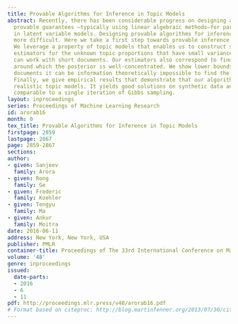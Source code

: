 ```yaml
---
title: Provable Algorithms for Inference in Topic Models
abstract: Recently, there has been considerable progress on designing algorithms with
  provable guarantees —typically using linear algebraic methods—for parameter learning
  in latent variable models. Designing provable algorithms for inference has proved
  more difficult. Here we take a first step towards provable inference in topic models.
  We leverage a property of topic models that enables us to construct simple linear
  estimators for the unknown topic proportions that have small variance, and consequently
  can work with short documents. Our estimators also correspond to finding an estimate
  around which the posterior is well-concentrated. We show lower bounds that for shorter
  documents it can be information theoretically impossible to find the hidden topics.
  Finally, we give empirical results that demonstrate that our algorithm works on
  realistic topic models. It yields good solutions on synthetic data and runs in time
  comparable to a single iteration of Gibbs sampling.
layout: inproceedings
series: Proceedings of Machine Learning Research
id: arorab16
month: 0
tex_title: Provable Algorithms for Inference in Topic Models
firstpage: 2859
lastpage: 2867
page: 2859-2867
sections: 
author:
- given: Sanjeev
  family: Arora
- given: Rong
  family: Ge
- given: Frederic
  family: Koehler
- given: Tengyu
  family: Ma
- given: Ankur
  family: Moitra
date: 2016-06-11
address: New York, New York, USA
publisher: PMLR
container-title: Proceedings of The 33rd International Conference on Machine Learning
volume: '48'
genre: inproceedings
issued:
  date-parts:
  - 2016
  - 6
  - 11
pdf: http://proceedings.mlr.press/v48/arorab16.pdf
# Format based on citeproc: http://blog.martinfenner.org/2013/07/30/citeproc-yaml-for-bibliographies/
---
```

